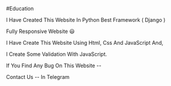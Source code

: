 #Education

I Have Created This Website In Python Best Framework ( Django ) 

Fully Responsive Website 😃 

I Have Create This Website Using Html, Css And JavaScript And,

I Create Some Validation With JavaScript. 

If You Find Any Bug On This Website --

Contact Us -- In Telegram 
